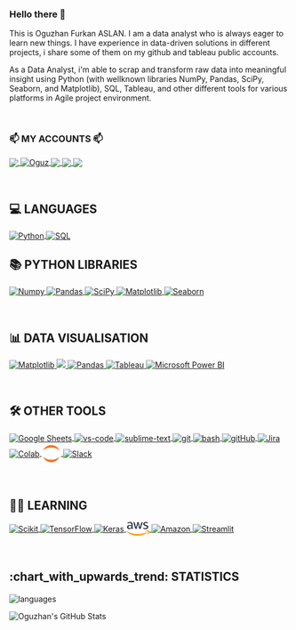 ### Hello there 👋

This is Oguzhan Furkan ASLAN. I am a data analyst who is always eager to learn new things.
I have experience in data-driven solutions in different projects, i share some of them on my github and tableau public accounts.

As a Data Analyst, i'm able to scrap and transform raw data into meaningful insight using Python (with wellknown
libraries NumPy, Pandas, SciPy, Seaborn, and Matplotlib), SQL, Tableau, and other different tools for various platforms in Agile project environment.

<br/>

<div align="left"> <h3 align="left"> 📫 MY ACCOUNTS 📫 </h1> </div>

<p align="left">
<a href="https://www.linkedin.com/in/oguzhanaslan3707/">
  <img align="center" src="https://img.shields.io/badge/linkedin-%230077B5.svg?&style=for-the-badge&logo=linkedin&logoColor=white" />
</a>
<a href="https://github.com/OFAslan">
  <img align="center" src="https://komarev.com/ghpvc/?username=OFAslan" alt="Oguz"  width="12%"/>
</a>
</a>
<a href="https://public.tableau.com/app/profile/ofaslan">
  <img align="center" src="https://img.shields.io/badge/Tableau-E97627?style=for-the-badge&logo=Tableau&logoColor=white" />
</a>
<a href="mailto:furkanaslan3894@gmail.com">  
  <img align="center" src="https://img.shields.io/badge/gmail-f1f2f6.svg?&style=for-the-badge&logo=gmail&logoColor=red" />
</a>
<a href="https://www.medium.com">
  <img align="center" src="https://img.shields.io/badge/%20-medium-black?&style=for-the-badge&logoColor=white" />
</a>
</p>

<br/>

<div align="left"> <h2 align="left"> 💻 LANGUAGES </h2> </div>

<p align="left">
<a href="#" target="_blank"> <img align="center" src="https://download.logo.wine/logo/Python_(programming_language)/Python_(programming_language)-Logo.wine.png" alt="Python" width="120"/> </a>
<a href="#" target="_blank"> <img align="center" src="https://upload.wikimedia.org/wikipedia/commons/8/87/Sql_data_base_with_logo.png" alt="SQL" height="25"/> </a>
</p>

<div align="left"> <h2 align="left"> 📚 PYTHON LIBRARIES </h2> </div>

<p align="left">
<a href="#" target="_blank"> <img align="center" src="https://numpy.org/doc/stable/_static/numpylogo.svg" alt="Numpy" width="90"/> </a>
<a href="#" target="_blank"> <img align="center" src="https://upload.wikimedia.org/wikipedia/commons/thumb/e/ed/Pandas_logo.svg/2560px-Pandas_logo.svg.png" alt="Pandas" height="60"/> </a>
<a href="#" target="_blank"> <img align="center" src="https://www.fullstackpython.com/img/logos/scipy.png" alt="SciPy" height="35"/> </a>
<a href="#" target="_blank"> <img align="center" src="https://matplotlib.org/stable/_static/logo2_compressed.svg" alt="Matplotlib" height="30"/> </a>
<a href="#" target="_blank"> <img align="center" src="https://seaborn.pydata.org/_static/logo-wide-lightbg.svg" alt="Seaborn" height="30"/> </a>
</p>

<br/>

<div align="left"> <h2 align="left"> 📊 DATA VISUALISATION </h2> </div>

<p align="left">
<a href="#" target="_blank"> <img src="https://matplotlib.org/stable/_static/logo2_compressed.svg" alt="Matplotlib" height="30"/> </a>
<a href="#" target="_blank"> <img src="https://seaborn.pydata.org/_static/logo-wide-lightbg.svg" height="30"/> </a>
<a href="#" target="_blank"> <img src="https://upload.wikimedia.org/wikipedia/commons/thumb/e/ed/Pandas_logo.svg/2560px-Pandas_logo.svg.png" alt="Pandas" height="30"/> </a>
<a href="#" target="_blank"> <img src="https://princeinfotech.net/wp-content/uploads/2021/09/tableau-integration-logo.png" alt="Tableau" height="35"/> </a>
<a href="#" target="_blank"> <img src="https://insightsoftware.com/wp-content/uploads/2018/03/blog-microsoft-power-bi-solid-color.jpg" alt="Microsoft Power BI" height="30"/> </a>
</p>

<br/>

<div align="center"> <h2 align="left"> 🛠️ OTHER TOOLS </h2> </div>

<p align="left">
<a href="#" target="_blank"> <img align="center" src="https://smartgyann.files.wordpress.com/2020/05/457-4573752_read-more-on-how-you-can-use-your.png" alt="Google Sheets" height="40"/> </a>
<a href="#" target="_blank"> <img align="center" src="https://raw.githubusercontent.com/Delta456/Delta456/master/img/vscode.png" alt="vs-code" height="35"/> </a>
<a href="#" target="_blank"> <img align="center" src="https://cdn.icon-icons.com/icons2/1381/PNG/512/sublimetext_94866.png" alt="sublime-text" height="35"/> </a>
<a href="#" target="_blank"> <img align="center" src="https://www.vectorlogo.zone/logos/git-scm/git-scm-icon.svg" alt="git" height="35"/> </a>
<a href="#" target="_blank"> <img align="center" src="https://www.vectorlogo.zone/logos/gnu_bash/gnu_bash-icon.svg" alt="bash" height="35"/> </a>
<a href="#" target="_blank"> <img align="center" src="https://github.githubassets.com/images/modules/logos_page/Octocat.png" alt="gitHub" height="35"/> </a>
<a href="#" target="_blank"> <img align="center" src="https://img.shields.io/badge/jira-1e90ff.svg?&style=for-the-badge&logo=jira&logoColor=white" alt = "Jira" height="30"/> </a>
<a href="#" target="_blank"> <img align="center" src="https://img.shields.io/badge/Colab-F9AB00?style=for-the-badge&logo=googlecolab&color=525252" alt="Colab" height="30"/> </a>
<a href="#" target="_blank"> <img align="center" src="https://raw.githubusercontent.com/Delta456/Delta456/master/img/jupyter_notebook.png" alt="Jupyter" height="40"/> </a>
<a href="#" target="_blank"> <img align="center" src="https://upload.wikimedia.org/wikipedia/commons/thumb/b/b9/Slack_Technologies_Logo.svg/1280px-Slack_Technologies_Logo.svg.png" alt="Slack"  height="20"/> </a>
 
</p>



<br/>

<div align="center"> <h2 align="left"> 👨‍💻 LEARNING </h2> </div>

<p align="left">
<a href="#" target="_blank"> <img align="center" src="https://img.shields.io/badge/scikit--learn-%23F7931E.svg?style=for-the-badge&logo=scikit-learn&logoColor=white" alt = Scikit height="25"/> </a>
<a href="#" target="_blank"> <img align="center" src="https://img.shields.io/badge/TensorFlow-%23FF6F00.svg?style=for-the-badge&logo=TensorFlow&logoColor=white" alt = TensorFlow height="25"/> </a>
<a href="#" target="_blank"> <img align="center" src="https://img.shields.io/badge/Keras-%23D00000.svg?style=for-the-badge&logo=Keras&logoColor=white" alt = Keras height="25"/> </a>
<a href="#" target="_blank"> <img align="center" src="https://raw.githubusercontent.com/Delta456/Delta456/master/img/aws.png" alt = AWS height="25"/> </a>
<a href="#" target="_blank"> <img align="center" src="https://wwwsitecorecom.azureedge.net/-/media/sitecoresite/images/home/products/marketplace/sitecore-cdp-integration-for-amazon-sagemaker/amazon_sagemaker-min.png?md=20220523T181222Z" alt = Amazon SageMaker height="40"/> </a>
<a href="#" target="_blank"> <img align="center" src="https://streamlit.io/images/brand/streamlit-logo-primary-colormark-darktext.png" alt = Streamlit height="40"/> </a>
</p>

<br/>

<div align="center"> <h2 align="left"> :chart_with_upwards_trend: STATISTICS </h1> </div>

<p align="left"><img align="center" src="https://github-readme-stats.vercel.app/api/top-langs/?username=OFAslan&theme=white&layout=compact" alt="languages" width="40%" >
</p>

![Oguzhan's GitHub Stats](https://github-readme-stats.vercel.app/api?username=OFAslan&show_icons=true&include_all_commits=true)
